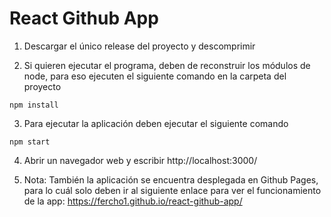 # React Github App

1. Descargar el único release del proyecto y descomprimir

2. Si quieren ejecutar el programa, deben de reconstruir los módulos de node, para eso ejecuten el siguiente comando en la carpeta del proyecto

```
npm install
```

3. Para ejecutar la aplicación deben ejecutar el siguiente comando

```
npm start
```

4. Abrir un navegador web y escribir http://localhost:3000/

5. Nota: También la aplicación se encuentra desplegada en Github Pages, para lo cuál solo deben ir al siguiente enlace para ver el funcionamiento de la app: https://fercho1.github.io/react-github-app/

